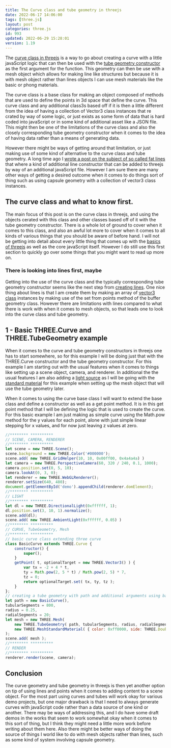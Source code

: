 ```yaml
---
title: The Curve class and tube geometry in threejs
date: 2022-06-17 14:06:00
tags: [three.js]
layout: post
categories: three.js
id: 993
updated: 2022-06-29 15:28:01
version: 1.19
---
```


The [curve class in threejs](https://threejs.org/docs/#api/en/extras/core/Curve) is a way to go about creating a curve with a little javaScript logic that can then be used with the [tube geometry constructor](https://threejs.org/docs/#api/en/geometries/TubeGeometry) as the first argument for the function. This geometry can then be use with a mesh object which allows for making line like structures but because it is with mesh object rather than lines objects I can use mesh materials like the basic or phong materials.

The curve class is a base class for making an object composed of methods that are used to define the points in 3d space that define the curve. This curve class and any additional class3s based off if it is then a little different from the idea of having a collection of Vector3 class instances that re crated by way of some logic, or just exists as some form of data that is hard coded into javaScript or in some kind of additional asset like a JSON file. This might then be one of the limitations of the curve class and also the closely corresponding tube geometry constructor when it comes to the idea of having data rather than a means of generating data. 

However there might be ways of getting around that limitation, or just making use of some kind of alternative to the curve class and tube geometry. A long time ago I [wrote a post on the subject of so called fat lines](/2018/11/07/threejs-line-fat-width/) that where a kind of additional line constructor that can be added to threejs by way of an additional javaScript file. However I am sure there are many other ways of getting a desired outcome when it comes to do things sort of thing such as using capsule geometry with a collection of vector3 class instances.

<!-- more -->

## The curve class and what to know first.

The main focus of this post is on the curve class in threejs, and using the objects cerated with this class and other classes based off of it with the tube geometry constructor. There is a whole lot of ground to cover when it comes to this class, and also an awful lot more to cover when it comes to all kinds of various things that you should be aware of before hand. I will not be getting into detail about every little thing that comes up with the [basics of threejs](/2018/04/04/threejs-getting-started/) as well as the core javaScript itself. However I do still use this first section to quickly go over some things that you might want to read up more on.

### There is looking into lines first, maybe

Getting into the use of the curve class and the typically corresponding tube geometry constructor seems like the next step from [creating lines](/2018/04/19/threejs-line/). One nice thing about lines is that I am create them by making an array of [vector3 class](/2018/04/15/threejs-vector3/) instances by making use of the set from points method of the buffer geometry class. However there are limitations with lines compared to what there is work with when it comes to mesh objects, so that leads one to look into the curve class and tube geometry.

## 1 - Basic THREE.Curve and THREE.TubeGeometry example

When it comes to the curve and tube geometry constructors in threejs one has to start somewhere, so for this example I will be doing just that with the THREE.Curve constructor and the tube geometry constructor. For this example I am starting out with the usual features when it comes to things like setting up a scene object, camera, and renderer. In additional the the usual features I am also adding a [light source](/2022/02/25/threejs-light/) as I will be going with the [standard material](/2021/04/27/threejs-standard-material/) for this example when setting  up the mesh object that will use the tube geometry later.

When it comes to using the curve base class I will want to extend the base class and define a constructor as well as a get point method. It is in this get point method that I will be defining the logic that is used to create the curve. For this basic example I am just making as simple curve using the Math.pow method for the y values for each point, alone with just simple linear stepping for x values, and for now just leaving z values at zero.

```js
//******** **********
// SCENE, CAMERA, RENDERER
//******** **********
let scene = new THREE.Scene();
scene.background = new THREE.Color('#000000');
scene.add( new THREE.GridHelper(10, 10, 0x00ff00, 0x4a4a4a) )
let camera = new THREE.PerspectiveCamera(60, 320 / 240, 0.1, 1000);
camera.position.set(0, 5, 10);
camera.lookAt(0, 3, 0);
let renderer = new THREE.WebGLRenderer();
renderer.setSize(640, 480);
document.getElementById('demo').appendChild(renderer.domElement);
//******** **********
// LIGHT
//******** **********
let dl = new THREE.DirectionalLight(0xffffff, 1);
dl.position.set(3, 10, 1).normalize();
scene.add(dl);
scene.add( new THREE.AmbientLight(0xffffff, 0.05) )
//******** **********
// CURVE, TubeGeometry, Mesh
//******** **********
// basic curve class extending three curve
class BasicCurve extends THREE.Curve {
    constructor() {
        super();
    }
    getPoint( t, optionalTarget = new THREE.Vector3() ) {
        var tx = -2 + 4 * t,
        ty = Math.pow(2, 5 * t) / Math.pow(2, 5) * 7,
        tz = 0;
        return optionalTarget.set( tx, ty, tz );
    }
};
// creating a tube geometry with path and additional arguments using basic curve
let path = new BasicCurve(),
tubularSegments = 800,
radius = 0.25,
radialSegments = 20;
let mesh = new THREE.Mesh( 
    new THREE.TubeGeometry( path, tubularSegments, radius, radialSegments, false ), 
    new THREE.MeshStandardMaterial( { color: 0xff0000, side: THREE.DoubleSide })
);
scene.add( mesh );
//******** **********
// RENDER
//******** **********
renderer.render(scene, camera);      
```

## Conclusion

The curve geometry and tube geometry in threejs is then yet another option on tip of using lines and points when it comes to adding content to a scene object. For the most part using curves and tubes will work okay for various demo projects, but one major drawback is that I need to always generate curves with javaScript code rather than a data source of one kind or another. There may be ways of addressing this, and I do have some draft demos in the works that seem to work somewhat okay when it comes to this sort of thing, but I think they might need a little more work before writing about them here. Also there might be better ways of doing the source of things I world like to do with mesh objects rather than lines, such as some kind of system involving capsule geometry.

